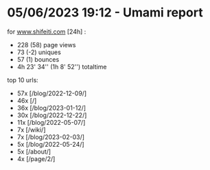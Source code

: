 # 05/06/2023 19:12 - Umami report
for www.shifeiti.com [24h] :

 - 228 (58) page views
 - 73 (-2) uniques
 - 57 (1) bounces
 - 4h 23' 34'' (1h 8' 52'') totaltime


top 10 urls:
 - 57x [/blog/2022-12-09/]
 - 46x [/]
 - 36x [/blog/2023-01-12/]
 - 30x [/blog/2022-12-22/]
 - 11x [/blog/2022-05-07/]
 - 7x [/wiki/]
 - 7x [/blog/2023-02-03/]
 - 5x [/blog/2022-05-24/]
 - 5x [/about/]
 - 4x [/page/2/]


